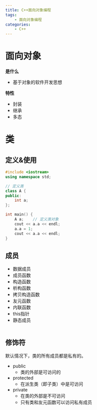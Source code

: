 ```yaml
---
title: C++面向对象编程
tags:
	- 面向对象编程
categories:
	- C++
---
```


# 面向对象

**是什么**

- 基于对象的软件开发思想

**特性**

- 封装
- 继承
- 多态

# 类

## 定义&使用

```c++
#include <iostream>
using namespace std;

// 定义类
class A {
public:
    int a;
};

int main() {
    A a;	// 定义类对象
    cout << a.a << endl;
    a.a = 1;
    cout << a.a << endl;
}
```

## 成员

- 数据成员
- 成员函数
- 构造函数
- 析构函数
- 拷贝构造函数
- 友元函数
- 内联函数
- this指针
- 静态成员

```c++

```



## 修饰符

默认情况下，类的所有成员都是私有的。

- public
  - 类的外部是可访问的
- protected
  - 在派生类（即子类）中是可访问
- private
  - 在类的外部是不可访问
  - 只有类和友元函数可以访问私有成员